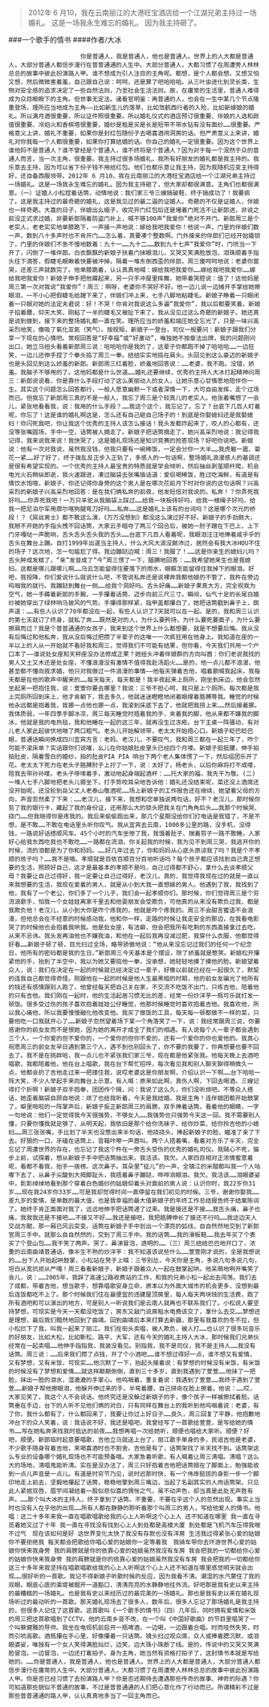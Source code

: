 > 2012年 6 月10，我在云南丽江的大港旺宝酒店给一个江湖兄弟主持过一场婚礼。 这是一场我永生难忘的婚礼。 因为我主持砸了。

###一个歌手的情书
####作者/大冰

						你是普通人，我是普通人，他也是普通人。世界上的人大都是普通人，大部分普通人都信步漫行在普普通通的人生中。大部分普通人，大都习惯了在周遭旁人林林总总的故事中彼此扮演路人甲。谁不想成为引人注目的主角呢。都想，是个人都会想。又想又怕又想，然后微微害着羞，自己跟自己说：呵呵，还是算了吧哈哈哈。从三叶虫进化到灵长类，生物对安全感的追求决定了一些自然法则，乃至社会生活法则。故，在庸常的生活里，普通人难得成为众目睽睽下的主角。但世事无定法。诸看官明鉴：再普通的人，也会在一生中某几个节点隆重登场，理所应当地成为主角——比如新生儿的落草，比如驾鹤西行者的入殓，比如新嫁娘的婚礼。所以满月酒很重要，所以证件照很重要。所以婚礼仪式的酒店预订很重要、伴娘的人选和颜值很重要、冷焰火和香槟塔很重要，婚纱是租是买是长是短带不带水钻有没有面纱……很重要。严格意义上讲，婚礼不重要，如果你是封红包随份子去喝喜酒闹洞房的话。但严肃意义上来讲，婚礼对你我每一个人都很重要，如果你打算结婚的话。你自己的婚礼一定很重要。因为这个世界上谁他妈不是普通人？谁不曾经是个普通人，谁不终将是个普通人？因为对于每一个泯然于众的普通人而言，当一次主角，很重要。我主持过很多场婚礼，我所有好朋友的婚礼都是我主持的。我乐意去主持，因为可以省下份子钱不用给红包。他们也都乐意让我主持，因为我随机应变主持得好，还自备西服领带。2012年 6 月10，我在云南丽江的大港旺宝酒店给一个江湖兄弟主持过一场婚礼。这是一场我永生难忘的婚礼。因为我主持砸了，但大家却都很满意。主角们也都很满意。（一）证婚人小松捏着话筒，动情地说：我们家三爷三嫂搞破鞋，终于搞成功了！我要疯了。这是我主持过的最奇葩的婚礼，这是我见过的最二逼的证婚人。奇葩的不仅是证婚人，伴娘也一样奇葩。大喜的日子，伴娘出幺蛾子，收完开门红包后还是堵着门死活不让新郎进，非说之前没正式求过婚，非要新郎隔着防盗门补上，喊不够100声“我爱你”绝对不开门。新郎周三是个老实人，老老实实地单膝跪下，一声接一声地说：嫁给我吧我爱你！他说一声，门里的伴娘们数一声，数到八十多声时也不肯开门……怎么着，真要凑个整数啊。门外接亲的伴郎们已经开始撬锁了，门里的伴娘们不急不慢地数着：九十一……九十二……数到九十七声“我爱你”时，门咣当一下开了，闪倒了一堆伴郎。白衣飘飘的新娘子扶着门抹眼泪儿，又哭又笑满脸放泡，泪珠顺着手指头往下滴答，假睫毛眼瞅着快要被冲掉。隔着一堆东倒西歪的伴郎，周三傻呵呵地说：老婆你莫哭，还差三声就数完了。他单膝跪着，认认真真地喊：嫁给我吧我爱你……嫁给我吧我爱你……嫁给我吧我爱你！新娘子伸手把他薅起来，另一只手冲屋里挥舞，她带着哭腔说：值了！这他妈是周三第一次对我说“我爱你”！周三：啊呀，老婆你不哭好不好。他一边儿说一边摊开手掌给她擦眼泪，一不小心把假睫毛给蹭下来了，伴娘们冲上来，七手八脚地粘睫毛。新娘子睁着一只眼闭着一只眼对她的法定夫君说：好！不哭！你肯对我说这么多遍“我爱你”，我以后都要笑着。新娘子掐着腰，仰天大笑，刚粘了一半的睫毛又被扯下来了。我从没见过这么奇葩的新娘子。她还真是说到做到，接下来的整场婚礼都一直在笑。理所应当的娇羞和端庄她全忘光了，只是一味兴高采烈地笑，像吸了氧化亚氮（笑气）。按规矩，新娘子一登台，司仪一般要问：新娘子跟我们分享一下现在的心情吧。常规回答是“好幸福”或“好激动”，唯独她不按章法出牌，我的问题刚问出口，她立马扭头看着新郎周三说：哈哈哈你是我的了，这辈子你都跑不掉了哈哈哈……一边狂笑，一边儿还伸手捏了个拳头捣了周三一拳。结结实实地捣在肩头。头回见到这么豪迈的新娘子也是头回见到这么娇羞的新郎。新郎周三红着脸，娇羞地回答说：……老婆，我不跑。没错，娇羞。我脑子不够用的了。这他妈都是什么世道……婚礼还要继续，优秀的主持人大冰打起精神问周三：新郎说说看，你是靠什么手段打动了这么美丽动人的女人，让她乐意心甘情愿地陪伴你一生。其实这个问题怎么回答都行，一般人愿意幽默一下或者深情一下，大可自由发挥，走个过场而已。但我忘了新郎周三真的不是一般人，我忘了周三是个较真儿的老实人。他张着嘴想了一会儿，紧张地看看我，说：我用的什么手段？……我这个这个，我忘记了。忘了？台底下几百人盯着呢，你忘了！这是谁的婚礼啊这是，怎么还有自己砸自己场子的！到底是你娶媳妇还是我娶媳妇！你闪死我吧，你让我这个优秀的主持人该怎么接话！我头发都炸起来了，咬人的心都有，还没等张嘴圆场，手中一空，话筒被人摘走了。新娘子把话筒摘走了，她兴高采烈地说：我记得我记得，我来说我来说！我快哭了，这是婚礼现场还是知识竞赛的抢答现场？好吧你说吧。新娘说：他有一次对我说，虽然我没钱，但我只要有一碗稀饭，一定会分你一大半……我虎躯一震、菊花一紧……好了好了，终于拨乱反正步入正轨了，多感人的一句话啊，整场婚礼浪漫感人的基调还是很有希望实现的。一个优秀的主持人最宝贵的特质就是学会倾听，然后抽丝剥茧顺杆爬，机会电光火石稍纵即逝，我火速跟进，凑过脑袋去张嘴插话道：爱侣喝稀饭，胜过吃海鲜，有道是有情饮水饱哦，新娘子，你还记得你身旁的这个男人是在哪次花前月下时对你说的这句话啊？兴高采烈的新娘子兴高采烈地回答：是在我们俩私奔的前夜，他发短信对我说的。私奔！？你弄死我好吗……你弄死我吧！一万只羊驼从我脑袋上踩过……给我一块板砖好吗，给我一根绳子好吗，给我一把尼泊尔军用廓尔喀狗腿弯刀好吗……私奔……这是婚礼上该有的台词吗？这是哪个次元的桥段！？《屌丝男士》都不敢这么演，《万万没想到》都没这么演过好不好。新娘子的手劲颇大，我掰不开她的手指头拽不回话筒，大家云手暗夺了两三个回合后，被她一肘子蹭在下巴上，上下门牙嘎哒一声脆响，舌头舌头舌头我的舌头……台底下几百人看着呢，我眼泪汪汪地捧着咸乎乎的舌头在舞台上蹦。自打1999年出道当主持人，什么大风大浪没颠沛过，居然会有我大冰HOU不住的场子？这次地，怎一句尴尬了得。我边蹦跶边喊：周三！我服了！……这是你亲生的媳妇儿吗？舌头肿成发糕了，“亲”发音成了“今”周三愣了一下，腼腆地回答：……我希望她来生也是我媳妇。这都是哪儿跟哪儿啊……乌云怎能留得住要落下的雨水，眼眶怎能留得住我掉下的眼泪。好吧，我投降，你们爱说什么就说什么吧，不管说私奔还是说裸奔我都他娘的不管了，我杵在旁边呜咽我的就行。我蹦跶到舞台一侧……给我个洞好吗。舌头好痛……新娘子果真大方，完全视我为空气，她一手薅着新郎的手腕，一手攥着话筒，迈步向前三尺三寸。瞬间，仙气十足的长尾白婚纱被她穿出了绿林响马披风的气势。手攥得那样紧，指甲盖都攥白了，她把话筒戳到鼻子上，朗声道：……有些人认识了70年都没在一起，有些人认识了7天就可以在一起。是的，我和周三认识的第七天就订了终身，就私了奔……既然是对的人，为什么要矜持，为什么要死要面子，为什么要擦肩而过？我是个普普通通的女孩子，我来到这个世界上什么都想要，就是不想要后悔。我从没有后悔过和他私奔，我从没后悔过把攒了半辈子的这唯一一次疯狂用在他身上。我知道在座的一半以上的人从一开始就不看好我和周三，觉得我们不可能有结果，但你看，今天我们共用一个户口本了——谁说处女座和天秤座没办法修成正果？她扭头冲着伴娘群的方向叫嚣：你们老说我找的男人又土又木还是处女座，不懂浪漫没有激情不值得我赴汤蹈火……是的，他一点儿都不浪漫，他甚至都不懂向我求婚，他只对我做过一件浪漫的事情——他每天弹着吉他，唱着歌喊我起床，我每天都是在他的歌声中醒来的……每天每天，每天都是！我半夜起来上厕所，刚坐到床边，他会忽然坐起来一把抱住我，说：萱萱你要去哪里？我说：三爷不担心呵，我只是上个厕所。每次都是我上完厕所回到床上，他才肯躺下，我去多久，他就迷迷瞪瞪地闭着眼撑着胳膊等我。睡觉的时候他永远都是抱着我，我挪一点他也挪一点，我滚到床底下去了，他就把我捞上来……然后接着挪。我体质弱，一年四季手脚冰凉，周三每天睡觉时捂着我的手，夹着我的脚，他从来都不嫌我的脚冰，他就是我的电热毯，我和他睡在一起的这三年，就再没生过冻疮。台下主桌一阵骚动，有对儿老人家此起彼伏地喘了两口粗气。老头儿开始解领带，老太太开始捂心口。新娘子眨巴眨巴眼，普通话瞬间换成四川宜宾方言：老妈、老汉儿，不要叹气，我和周三都在一起三年了，咋个可能不滚床单？实话跟你们说噻，幺儿在你姑娘肚皮里头已经四个月喽。新娘子挺挺腰，伸手拍拍肚皮，隔着雪白的婚纱，拍的肚皮PIA PIA 响台下两个老人集体愣了一下，然后组团乐开了花。老太太下死力在老头子胳膊肘子上拧了一下，说：太好了，杨老头，以后你麻将打不成喽，陪我去带孙孙喽。老头子哆嗦着手，激动地起身端起酒杯：……托大家的福，我先干为敬。(二)一堆人七手八脚地把老头儿摁坐下，打手势咬耳朵地告诉他：婚礼还没结束呢，菜还没上酒席还没开始呢，还没轮到岳父丈人老泰山敬酒呢……场上新娘子的工作报告还在继续，她望着父母的方向，声音忽然柔了下来：……老汉儿，接下来，我想和您单独说两句话，好不？老汉儿，那时候你剪了我的银行卡，藏起了我的身份证，还用那么大的锁头把我关在门角角后头……我那个时候哭、挠门……但我晓得你是疼我的。我后来偷偷跑出来，那几个星期没给你们打电话是我错了，不是不想，是不敢……不敢在电话里头听你叹气。我从宜宾去云南，1000多公里的路，没手机，没得钱，一路说好话搭顺风车。45个小时的汽车坐惨了我，我饿着肚子、揣着剪子一路不敢睡，人家好心给我东西吃我也不敢吃……一路都在流泪，你关起我的时候，我为见不到周三哭，我逃开你的时候，流的泪都是为了你和妈妈。……好几年过去了，你和妈妈从心底头原谅我了吗？我是个不孝顺的孩子吗？……我不是哦。孝顺就是百依百顺百分百地听话吗？每个孩子都应该找到自己真正想要的生活，照顾好自己，这才是最基本的孝顺不是吗，自己过得都不舒心，拿什么去谈孝顺父母？我要让自己过得好，我一定要让自己过得好，老汉儿，真的，我觉得我现在过的就是一直以来我想要的生活，我现在爱着的男人，就是从小到大我一直想嫁的男人。他遇到了我，我找到了他，我有了一个老公，你们多了一个儿子，我们会一起孝顺你们。那时候，你们觉得周三是个穷流浪歌手，怕我一个女娃娃离家千里去和他耍朋友会受欺负，可他真的从来没有欺负过我，都是我欺负他！老汉儿，从小到大你是咋个疼我的，他就是咋个疼我的。周三不会甜言蜜语不会浪漫，但他总会在不经意的时候感动我，他和你一样，走路的时候让我走安全的那边，在我看电影哭了的时候他也会抱着我哄我。他是处女座，有洁癖，但会把我所有吃剩的东西直接拿过去吃，从来不忌讳。我头发再油他也不嫌我油，和他在一起后我再没减过肥，我穿什么衣服，他都觉得好看……新娘子顿了顿，目光扫过全场，略带骄傲地说：“他从来没忘记过我们的任何一个纪念日，他所有的密码都是我的生日。”新郎周三今天基本是个摆设，除了娇羞就是憨笑。新娘松开攥紧他的手，抬到了半空中，我以为她又要捣他一拳，没承想，她轻轻地摸了摸他的脸。新娘望着众人，说：我们在决定在一起的时候就已经决定过一辈子，好像以前就已经在一起很久了，默契的连我自己都觉得奇怪。刚跟他在一起的时候是他人生最黑暗的时期，他的前女友骗光了他所有的钱还有感情跟别人跑了，他曾经每天把自己关在家，不交流不吃饭不出门，只练吉他，陪着他的只有吉他。我们刚在一起时，他的生活起居习惯无比的差，经常一份炒洋芋一瓶可乐就打发一顿饭。很多受过伤的孩子喜欢抱着娃娃公仔睡觉，他那时候睡觉时喜欢抱着吉他。我喜欢他，所以我心痛他，所以我要慢慢融化他改变他。我买了做饭的工具，每天每一顿都做不一样的菜，只要他吃一口我就开心了……新娘子忽然望着场下某一个角落笑了一下，说：我经常跟周三说，你要感谢你的前女友而不是恨她，因为她的离开才成全了我们的相遇。有人说每个人一辈子都会遇到三个人，一个你爱的但不爱你的，一个爱你的但你不爱的，还有一个爱你的你也爱他的。我真心祝愿周三的前女友早日遇到第三个人，遇不到也别回头了，你不要的我要了，你再想要也要不回去了。我不是在挑衅哈，我一点儿也不紧张我们家三爷，现在都是他紧张我。他每天晚上去酒吧唱歌，我都陪着他，他在台上唱歌，我在台下帮忙招呼，每次看见我和别人聊天聊得稍微久一点，他都会扔了吉他走过来一把搂住我，说哎老婆这是你朋友啊，介绍认识一下啊……台下哈哈一阵大笑，不少人举起手来向舞台上示意。有人喊：原来如此啊，真伤人啊，下回去喝酒，三嫂记得打个折啊！新娘子双手抱拳，团团作个揖，问：我说了这么久，你们没听烦吧。不等众人搭话，她歪着脑袋自顾自地说：烦了也给我听着，今天是我结婚，我是主角！连伴娘团都开始鼓掌了，噼里啪啦的一阵掌声后，新娘子扳正新郎周三的肩膀，双手捧着话筒，看着他的眼睛，一字一句地说：他们一定觉得我今天很强势，不够女人……我强势也只强势今天这一回，我不需要别人懂，只要你懂我就足够了，从明天起，我依旧是那个给你洗袜子、给你炒菜、给你拎吉他的小媳妇……周三张张嘴，手比划了半天也没憋出来半句话，他挠挠头，捧起新娘子的脸，瞄准了亲了下去。好狠的一口，牙磕在话筒上，音箱咔嚓一声嚣叫。两个人捂着嘴，看着对方乐了半天，完全忘记了周遭世界的存在，也忘记了我这个杵在一旁舌头受伤的优秀的婚礼司仪。我贼心不死，猫步上前，试探着，想从新娘子手中把话筒抽出来。我活该。我欠。人家四目相对正浓情蜜意着呢，看都不看我，抬手一拨楞。这次鼻子。耳朵里“钲儿”的一声，全镇江的米醋都叫我一个人咕嘟下去了，从鼻子尖酸到大拇脚趾头，我捂着鼻子蹦跶，哗哗淌眼泪。我欠。我活该……泪眼婆娑中，影影绰绰地看到那个穿着白色婚纱的姑娘仰着头对面前的男人说：认识你时，我22岁你31岁……现在我24岁你33岁……可是我却觉得时间一直停留在我们初见的时候。三爷，谢谢你娶我……差九岁的爱情，是单数的最大值，也是我幸福的最大值新娘子的年终工作总结报告终于结案陈词了。她终于肯正面面对我了，远远地伸手把话筒递了过来。我是接还是不接……我舌头痛，鼻子也痛，我我我还是不接吧……不接又不好……我还是接吧，我把胳膊伸长了接还不行吗……我这边天人交战方酣，那一厢已风云突变。话筒在新娘子手中划出一个漂亮的弧线，自自然然地交到了新郎官周三手中。就那么自自然然的，交到了周三手中。我的话筒……我的滑板鞋……我去年买了个表买了个登山包……我干笑了两声。哭了。鼻涕冒泡，透明的……（三）周三结结巴巴地开口了，浓重的云南曲靖普通话，像半生不熟的炒洋芋：我不知道该说些什么……萱萱刚才说的，全是我想说的……台下人开始起哄鼓掌，小松站在凳子上喊：三爷别怂，今天你是主角，多说几句多说几句，坦白从宽抗拒从严嘎！周三看看新娘子，新娘子跟着众人一起在鼓掌起哄。他呆萌地咧开嘴笑了会儿，说：……2005年，我辞了高速公路收费站的工作，和我的兄弟小松一起出去闯荡。我们去了成都，带着吉他，想当歌手，想靠唱歌安身立命，原本以为外面大城市的机会更多，没想到最后连饭都吃不上了。那个时候我们住在最便宜的违建屋顶房里，每人每天两块钱的生活费，跑了所有酒吧和可以演出的地方，可是别人一听说我们是云南人就再也不联系我们了。小松说人要坚持梦想，可现实是今天一天都没吃饭了，房东又敲门说房租水电费该交了，拿什么去交……梦想还是理想，最后我们黯然地回到了曲靖。回到曲靖后本来打算去新疆，那里有我喜欢的冬不拉，但小松拦下了我，叫我一起来了丽江。我们在街头卖唱，被人欺负，被人打……也认识了很多玩音乐的好朋友，比如大松，比如靳松、路平、大军，还有今天的婚礼主持人大冰，那时候我们兄弟伙经常在一起卖唱……他伸手指指我，我装没看见。别指我，我不是司仪，我不是主持人……我没有话筒。周三说：……后来我们攒了点钱，开了个小酒吧……谁不想过得好一点，谁不想又有爱情，又有梦想，又有米饭，可现实……他沉默了一下，抬起头接着说：有梦想的时候没有米饭，有米饭的时候没有了梦想和爱情……就这样颠颠倒倒，直到三十多岁，直到我遇到了萱萱……他抹了一把脸，抹出一脸的泪水，湿漉漉的手掌心。他呜咽着，重复着说：我遇到了萱萱……我终于遇到了萱萱……新娘子帮他擦眼泪，他躲开伸过来的手，半弯着腰，自己拼命在脸上擦着。他说：……哎，大家见笑了，我这个人不会说话。他终究还是没躲过新娘子的手，像个孩子一样被擦拭着脸。话筒垂在手边，台下的人听不见他们俩的对白，只有同样在舞台上的我听到他呜咽着说：老婆，有了你，我什么都有了，什么都回来了，我要让你过上好日子……良久，周三回复了平静，他抱歉地冲台下的众人笑着，说：我话说不好，我还是唱吧，我曾经写了一首歌给萱萱，是写给她的情书……写在她私奔来找我时抵达的前夜……我想再唱一次给她听，顺便也唱给大家听。顺便？好吧，顺便。新郎临时起意要唱歌，吉他立马就送上台了，丽江歌手单身的多，民谣吉他是老婆，不少歌手随身背着吉他，来喝喜酒时也不割舍。吉他是有了，话筒架找了半天找不到。话筒架这么专业的设备哪个婚礼现场也不可能预备哦。大家急着听歌，有人喊着让周三清唱。清唱？这么大的场地，清唱鬼能听清。实在是没办法了，周三只好抱着吉他把话筒搁在了脚面上，勉强能收到一点儿声音是一点儿。有道是时穷节乃见，说时迟那时快，有一个伟岸挺拔的身影一步一个脚印地走上前去，坚毅地攥起了话筒，稳稳地擎到周三嘴边，当起了名副其实的人肉话筒架。只见此人紧抿双唇，眉宇间凝结着一股似悲似喜的惆怅之气，虽不动声色，却当真是此处无声胜有声。……那个叫大冰的主持人，终于拿到了话筒。不重要，不要在乎这个人的忽然出现。事实上当时也没有人在乎他的出现……所有人都在静静的聆听着那个叫周三的男人，写给他爱人的情书。他唱：这二十多年来我一直在唱歌唱歌给我的心上人听啊这个心上人 还不知道在哪里 我一直在寻觅着她又过了十年 我一直在寻找没有找到心上人到处都是高楼大厦 到处都是飞机汽车压得我喘不过气　现在该如何是好 这世界变化太快了我没有存款也没有洋房 生活我过得紧张心爱的姑娘你不要拒绝我 每天都会把歌给你唱心爱的姑娘你一定等着我　我骑车带你去环游世界心爱的姑娘你快来我身旁 我的肩膀就是你的依靠心爱的姑娘虽然我没有车房 我会把我的一切都给你心爱的姑娘你快来我身旁 我的肩膀就是你的依靠心爱的姑娘虽然我没有车房 我会把我的一切都给你这三十多年来我坚持在唱歌唱歌给我的心上人听啊这个心上人还不知道在哪里感觉明天就会出现……很好听的一首歌。我记不得新娘子听歌时候的反应，因为我看不清。潮湿的水汽蒙住了我的双眼，眼底心底的渠堤被掘开一道豁口，清清亮亮的水静静地往外流。好吧那是我有史以来主持的最糟糕的一场婚礼。也是我有史以来经历过的最完美的一场婚礼。那也是我有史以来在婚礼现场听过的最动听的一首歌。那天婚礼现场去了很多人，数年后，很多人忘记了那场婚礼是我主持的，但很多人记住了这首歌。这首歌叫《一个歌手的情书》（四）几年后，同时拥有爱情和米饭的周三把这首歌唱到了CCTV。他的云南乡音不改，在一个叫《中国好歌曲》的节目里唱哭了一个叫蔡健雅的导师。我坐在电视机前启开一瓶啤酒，一边喝，一边跟着合唱。时而哑然失笑，时而引吭高歌。酒瓶攥在手心里，好像攥着一只话筒。镜头扫过观众席，众人或捧着腮沉默，或泪眼婆娑，唯独有一个女人笑得满脸灿烂，边笑，边大珠小珠断了线。是的，传说中的又哭又笑满脸冒泡。一边冒泡，一边还打着拍子。身为主角，她当然有资格打拍子了，这封情书本就是写给她的。……你是普通人，我是普通人，他也是普通人。世界上的人大都是普通人，大部分普通人都信步漫行在庸常的人生中。大部分普通人，大都习惯了在周遭旁人林林总总的故事中彼此扮演路人甲。你是否已经习惯了去扮演路人甲？你是否还期待去遭遇那些传奇的故事、神奇的际遇？你可知道那些貌似不普通的故事，不过是普普通通的人们把心意化作了行动而已。所谓精彩不过是那些普普通通的路人甲，认认真真地多当了一回主角而已。			  		